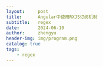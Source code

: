 ```yaml
---
layout:     post
title:      Angular中使用RXJS订阅机制
subtitle:   regex
date:       2024-06-10
author:     zhengyu
header-img: img/program.png
catalog: true
tags:
    - regex
---
```

